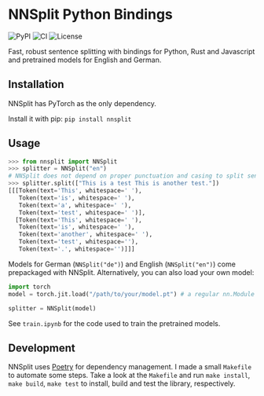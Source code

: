 # NNSplit Python Bindings

![PyPI](https://img.shields.io/pypi/v/nnsplit)
![CI](https://github.com/bminixhofer/nnsplit/workflows/CI/badge.svg)
![License](https://img.shields.io/github/license/bminixhofer/nnsplit)

Fast, robust sentence splitting with bindings for Python, Rust and Javascript and pretrained models for English and German.

## Installation

NNSplit has PyTorch as the only dependency.

Install it with pip: `pip install nnsplit`

## Usage

```python
>>> from nnsplit import NNSplit
>>> splitter = NNSplit("en")
# NNSplit does not depend on proper punctuation and casing to split sentences
>>> splitter.split(["This is a test This is another test."])
[[[Token(text='This', whitespace=' '),
   Token(text='is', whitespace=' '),
   Token(text='a', whitespace=' '),
   Token(text='test', whitespace=' ')],
  [Token(text='This', whitespace=' '),
   Token(text='is', whitespace=' '),
   Token(text='another', whitespace=' '),
   Token(text='test', whitespace=''),
   Token(text='.', whitespace='')]]]
```

Models for German (`NNSplit("de")`) and English (`NNSplit("en")`) come prepackaged with NNSplit. Alternatively, you can also load your own model:

```python
import torch
model = torch.jit.load("/path/to/your/model.pt") # a regular nn.Module works too

splitter = NNSplit(model)
```

See `train.ipynb` for the code used to train the pretrained models.

## Development

NNSplit uses [Poetry](https://python-poetry.org/) for dependency management. I made a small `Makefile` to automate some steps. Take a look at the `Makefile` and run `make install`, `make build`, `make test` to install, build and test the library, respectively.